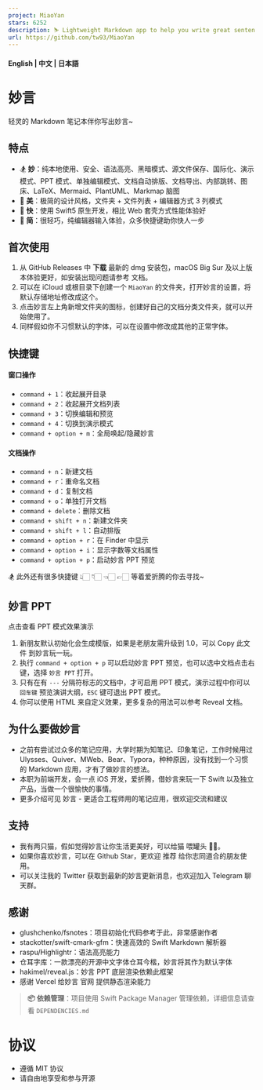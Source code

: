```yaml
---
project: MiaoYan
stars: 6252
description: ⛷ Lightweight Markdown app to help you write great sentences. ⛷ 轻灵的 Markdown 笔记本伴你写出妙言
url: https://github.com/tw93/MiaoYan
---
```


#### **English** | 中文 | **日本語**

妙言
==

轻灵的 Markdown 笔记本伴你写出妙言~

特点
--

-   🏂 **妙**：纯本地使用、安全、语法高亮、黑暗模式、源文件保存、国际化、演示模式、PPT 模式、单独编辑模式、文档自动排版、文档导出、内部跳转、图床、LaTeX、Mermaid、PlantUML、Markmap 脑图
-   🎊 **美**：极简的设计风格，文件夹 + 文件列表 + 编辑器方式 3 列模式
-   🚄 **快**：使用 Swift5 原生开发，相比 Web 套壳方式性能体验好
-   🥛 **简**：很轻巧，纯编辑器输入体验，众多快捷键助你快人一步

首次使用
----

1.  从 GitHub Releases 中 **下载** 最新的 dmg 安装包，macOS Big Sur 及以上版本体验更好，如安装出现问题请参考 文档。
2.  可以在 iCloud 或根目录下创建一个 `MiaoYan` 的文件夹，打开妙言的设置，将默认存储地址修改成这个。
3.  点击妙言左上角新增文件夹的图标，创建好自己的文档分类文件夹，就可以开始使用了。
4.  同样假如你不习惯默认的字体，可以在设置中修改成其他的正常字体。

快捷键
---

#### 窗口操作

-   `command + 1`：收起展开目录
-   `command + 2`：收起展开文档列表
-   `command + 3`：切换编辑和预览
-   `command + 4`：切换到演示模式
-   `command + option + m`：全局唤起/隐藏妙言

#### 文档操作

-   `command + n`：新建文档
-   `command + r`：重命名文档
-   `command + d`：复制文档
-   `command + o`：单独打开文档
-   `command + delete`：删除文档
-   `command + shift + n`：新建文件夹
-   `command + shift + l`：自动排版
-   `command + option + r`：在 Finder 中显示
-   `command + option + i`：显示字数等文档属性
-   `command + option + p`：启动妙言 PPT 预览

🏂 此外还有很多快捷键 👆🏻 👇🏻 👈🏻 👉🏻 等着爱折腾的你去寻找~

妙言 PPT
------

点击查看 PPT 模式效果演示

1.  新朋友默认初始化会生成模版，如果是老朋友需升级到 1.0，可以 Copy 此文件 到妙言玩一玩。
2.  执行 `command + option + p` 可以启动妙言 PPT 预览，也可以选中文档点击右键，选择 `妙言 PPT` 打开。
3.  只有在有 `---` 分隔符标志的文档中，才可启用 PPT 模式，演示过程中你可以 `回车键` 预览演讲大纲，`ESC` 键可退出 PPT 模式。
4.  你可以使用 HTML 来自定义效果，更多复杂的用法可以参考 Reveal 文档。

为什么要做妙言
-------

-   之前有尝试过众多的笔记应用，大学时期为知笔记、印象笔记，工作时候用过 Ulysses、Quiver、MWeb、Bear、Typora，种种原因，没有找到一个习惯的 Markdown 应用，才有了做妙言的想法。
-   本职为前端开发，会一点 iOS 开发，爱折腾，借妙言来玩一下 Swift 以及独立产品，当做一个很愉快的事情。
-   更多介绍可见 妙言 - 更适合工程师用的笔记应用，很欢迎交流和建议

支持
--

-   我有两只猫，假如觉得妙言让你生活更美好，可以给猫 喂罐头 🥩🍤。
-   如果你喜欢妙言，可以在 Github Star，更欢迎 推荐 给你志同道合的朋友使用。
-   可以关注我的 Twitter 获取到最新的妙言更新消息，也欢迎加入 Telegram 聊天群。

感谢
--

-   glushchenko/fsnotes：项目初始化代码参考于此，非常感谢作者
-   stackotter/swift-cmark-gfm：快速高效的 Swift Markdown 解析器
-   raspu/Highlightr：语法高亮能力
-   仓耳字库：一款漂亮的开源中文字体仓耳今楷，妙言将其作为默认字体
-   hakimel/reveal.js：妙言 PPT 底层渲染依赖此框架
-   感谢 Vercel 给妙言 官网 提供静态渲染能力

> **📦 依赖管理**：项目使用 Swift Package Manager 管理依赖，详细信息请查看 `DEPENDENCIES.md`

协议
==

-   遵循 MIT 协议
-   请自由地享受和参与开源

